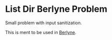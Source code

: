 List Dir Berlyne Problem
=======================

Small problem with input sanitization.

This is ment to be used in [Berlyne](https://github.com/rugo/berlyne).
